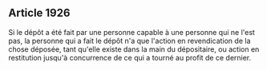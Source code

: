 Article 1926
----
Si le dépôt a été fait par une personne capable à une personne qui ne l'est pas,
la personne qui a fait le dépôt n'a que l'action en revendication de la chose
déposée, tant qu'elle existe dans la main du dépositaire, ou action en
restitution jusqu'à concurrence de ce qui a tourné au profit de ce dernier.

